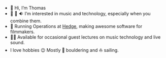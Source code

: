 <!-- ![logo](BannerTransparent.png "banner") -->

- 👋 Hi, I’m Thomas
- 🎵 🎤 🔉 I’m interested in music and technology, especially when you combine them.
- 🎥 Running Operations at [Hedge](https://hedge.video), making awesome software for filmmakers.
- 🧑‍🏫 Available for occasional guest lectures on music technology and live sound.
- I love hobbies 😉 Mostly 🧗 bouldering and ⛵ sailing.

<!---
thomaskoopmans/thomaskoopmans is a ✨ special ✨ repository because its `README.md` (this file) appears on your GitHub profile.
You can click the Preview link to take a look at your changes.
--->
